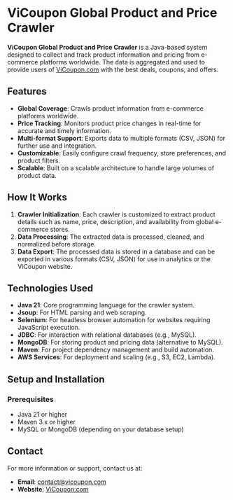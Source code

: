 # ViCoupon Global Product and Price Crawler

**ViCoupon Global Product and Price Crawler** is a Java-based system designed to collect and track product information and pricing from e-commerce platforms worldwide. The data is aggregated and used to provide users of [ViCoupon.com](https://vicoupon.com) with the best deals, coupons, and offers.

## Features

- **Global Coverage**: Crawls product information from e-commerce platforms worldwide.
- **Price Tracking**: Monitors product price changes in real-time for accurate and timely information.
- **Multi-format Support**: Exports data to multiple formats (CSV, JSON) for further use and integration.
- **Customizable**: Easily configure crawl frequency, store preferences, and product filters.
- **Scalable**: Built on a scalable architecture to handle large volumes of product data.


## How It Works

1. **Crawler Initialization**: Each crawler is customized to extract product details such as name, price, description, and availability from global e-commerce stores.
2. **Data Processing**: The extracted data is processed, cleaned, and normalized before storage.
3. **Data Export**: The processed data is stored in a database and can be exported in various formats (CSV, JSON) for use in analytics or the ViCoupon website.

## Technologies Used

- **Java 21**: Core programming language for the crawler system.
- **Jsoup**: For HTML parsing and web scraping.
- **Selenium**: For headless browser automation for websites requiring JavaScript execution.
- **JDBC**: For interaction with relational databases (e.g., MySQL).
- **MongoDB**: For storing product and pricing data (alternative to MySQL).
- **Maven**: For project dependency management and build automation.
- **AWS Services**: For deployment and scaling (e.g., S3, EC2, Lambda).

## Setup and Installation

### Prerequisites

- Java 21 or higher
- Maven 3.x or higher
- MySQL or MongoDB (depending on your database setup)

## Contact

For more information or support, contact us at:

- **Email**: [contact@vicoupon.com](mailto:contact@vicoupon.com)
- **Website**: [ViCoupon.com](https://vicoupon.com)
